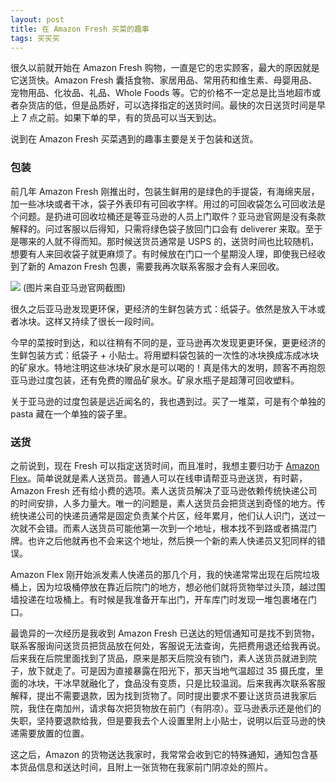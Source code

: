 ```yaml
---
layout: post
title: 在 Amazon Fresh 买菜的趣事
tags: 买买买
---
```


很久以前就开始在 Amazon Fresh 购物，一直是它的忠实顾客，最大的原因就是它送货快。Amazon Fresh 囊括食物、家居用品、常用药和维生素、母婴用品、宠物用品、化妆品、礼品、Whole Foods 等。它的价格不一定总是比当地超市或者杂货店的低，但是品质好，可以选择指定的送货时间。最快的次日送货时间是早上 7 点之前。如果下单的早，有的货品可以当天到达。

说到在 Amazon Fresh 买菜遇到的趣事主要是关于包装和送货。

### 包装

前几年 Amazon Fresh 刚推出时，包装生鲜用的是绿色的手提袋，有海绵夹层，加一些冰块或者干冰，袋子外表印有可回收字样。用过的可回收袋怎么可回收法是个问题。是扔进可回收垃桶还是等亚马逊的人员上门取件？亚马逊官网是没有条款解释的。问过客服以后得知，只需将绿色袋子放回门口会有 deliverer 来取。至于是哪来的人就不得而知。那时候送货员通常是 USPS 的，送货时间也比较随机，想要有人来回收袋子就更麻烦了。有时候放在门口一个星期没人理，即使我已经收到了新的 Amazon Fresh 包裹，需要我再次联系客服才会有人来回收。

![]( https://i.v2ex.co/5Dg4szMt.png )
(图片来自亚马逊官网截图)

很久之后亚马逊发现更环保，更经济的生鲜包装方式：纸袋子。依然是放入干冰或者冰块。这样又持续了很长一段时间。

今早的菜按时到达，和以往稍有不同的是，亚马逊再次发现更更环保，更更经济的生鲜包装方式：纸袋子 + 小贴士。将用塑料袋包装的一次性的冰块换成冻成冰块的矿泉水。特地注明这些冰块矿泉水是可以喝的！真是伟大的发明，顾客不再抱怨亚马逊过度包装，还有免费的赠品矿泉水。矿泉水瓶子是超薄可回收塑料。

关于亚马逊的过度包装是远近闻名的，我也遇到过。买了一堆菜，可是有个单独的 pasta 藏在一个单独的袋子里。

### 送货

之前说到，现在 Fresh 可以指定送货时间，而且准时，我想主要归功于 [Amazon Flex](https://flex.amazon.com)。简单说就是素人送货员。普通人可以在线申请帮亚马逊送货，有时薪，Amazon Fresh 还有给小费的选项。素人送货员解决了亚马逊依赖传统快递公司的时间安排，人多力量大。唯一的问题是，素人送货员会把货送到奇怪的地方。传统快递公司的快递员通常是固定负责某个片区，经年累月，他们认人识门，送过一次就不会错。而素人送货员可能他第一次到一个地址，根本找不到路或者搞混门牌。也许之后他就再也不会来这个地址，然后换一个新的素人快递员又犯同样的错误。

Amazon Flex 刚开始派发素人快递员的那几个月，我的快递常常出现在后院垃圾桶上，因为垃圾桶停放在靠近后院门的地方，想必他们就将货物举过头顶，越过围墙投递在垃圾桶上。有时候是我准备开车出门，开车库门时发现一堆包裹堵在门口。

最诡异的一次经历是我收到 Amazon Fresh 已送达的短信通知可是找不到货物，联系客服询问送货员把货品放在何处，客服说无法查询，先把费用退还给我再说。后来我在后院里面找到了货品，原来是那天后院没有锁门，素人送货员就进到院子，放下就走了。可是因为直接暴露在阳光下，那天当地气温超过 35 摄氏度，里面的冰块，干冰早就融化了，食品没有变质，只是比较温润。后来我再次联系客服解释，提出不需要退款，因为找到货物了。同时提出要求不要让送货员进我家后院，我住在南加州，请求每次把货物放在前门（有阴凉）。亚马逊表示还是他们的失职，坚持要退款给我，但是要我去个人设置里附上小贴士，说明以后亚马逊的快递需要放置的位置。

这之后，Amazon 的货物送达我家时，我常常会收到它的特殊通知，通知包含基本货品信息和送达时间，且附上一张货物在我家前门阴凉处的照片。

